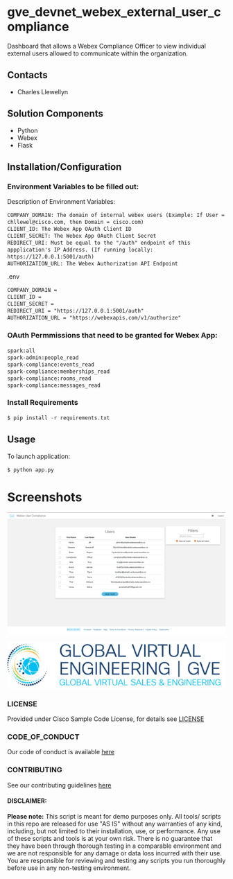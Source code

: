 # gve_devnet_webex_external_user_compliance
Dashboard that allows a Webex Compliance Officer to view individual external users allowed to communicate within the organization. 


## Contacts
* Charles Llewellyn

## Solution Components
* Python
*  Webex
*  Flask

## Installation/Configuration



### Environment Variables to be filled out:

Description of Environment Variables:
```
COMPANY_DOMAIN: The domain of internal webex users (Example: If User = chllewel@cisco.com, then Domain = cisco.com) 
CLIENT_ID: The Webex App OAuth Client ID
CLIENT_SECRET: The Webex App OAuth Client Secret
REDIRECT_URI: Must be equal to the "/auth" endpoint of this appplication's IP Address. (If running locally: https://127.0.0.1:5001/auth)
AUTHORIZATION_URL: The Webex Authorization API Endpoint
```


.env
```shell
COMPANY_DOMAIN = 
CLIENT_ID = 
CLIENT_SECRET = 
REDIRECT_URI = "https://127.0.0.1:5001/auth"
AUTHORIZATION_URL = "https://webexapis.com/v1/authorize"
```

### OAuth Permmissions that need to be granted for Webex App:
```
spark:all
spark-admin:people_read
spark-compliance:events_read
spark-compliance:memberships_read
spark-compliance:rooms_read
spark-compliance:messages_read
```

### Install Requirements
```python
$ pip install -r requirements.txt
```


## Usage

To launch application:


    $ python app.py



# Screenshots
![/IMAGES/Screenshot.png](/IMAGES/Screenshot.png)

![/IMAGES/0image.png](/IMAGES/0image.png)

### LICENSE

Provided under Cisco Sample Code License, for details see [LICENSE](LICENSE.md)

### CODE_OF_CONDUCT

Our code of conduct is available [here](CODE_OF_CONDUCT.md)

### CONTRIBUTING

See our contributing guidelines [here](CONTRIBUTING.md)

#### DISCLAIMER:
<b>Please note:</b> This script is meant for demo purposes only. All tools/ scripts in this repo are released for use "AS IS" without any warranties of any kind, including, but not limited to their installation, use, or performance. Any use of these scripts and tools is at your own risk. There is no guarantee that they have been through thorough testing in a comparable environment and we are not responsible for any damage or data loss incurred with their use.
You are responsible for reviewing and testing any scripts you run thoroughly before use in any non-testing environment.
